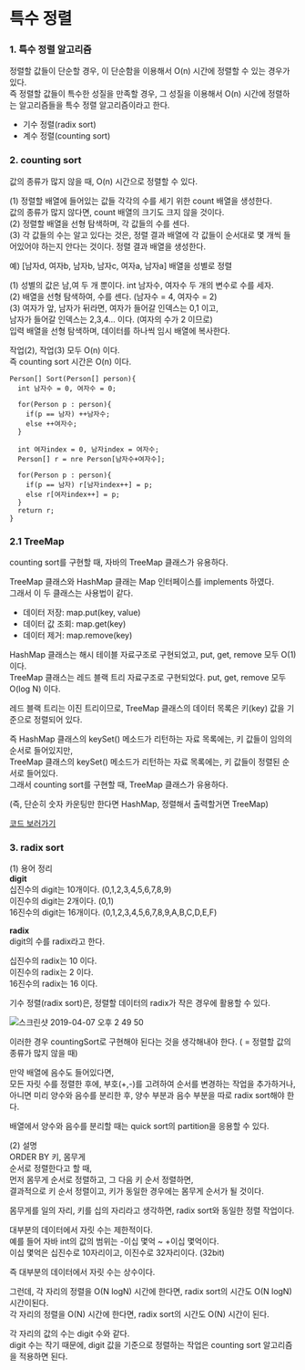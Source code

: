 # 특수 정렬   
### 1. 특수 정렬 알고리즘  
정렬할 값들이 단순할 경우, 이 단순함을 이용해서 O(n) 시간에 정렬할 수 있는 경우가 있다.  
즉 정렬할 값들이 특수한 성질을 만족할 경우, 그 성질을 이용해서 O(n) 시간에 정렬하는 알고리즘들을 특수 정렬 알고리즘이라고 한다.   
- 기수 정렬(radix sort)  
- 계수 정렬(counting sort)  

### 2. counting sort  
값의 종류가 많지 않을 때, O(n) 시간으로 정렬할 수 있다.    
  
(1) 정렬할 배열에 들어있는 값들 각각의 수를 세기 위한 count 배열을 생성한다.  
값의 종류가 많지 않다면, count 배열의 크기도 크지 않을 것이다.  
(2) 정렬할 배열을 선형 탐색하며, 각 값들의 수를 센다.  
(3) 각 값들의 수는 알고 있다는 것은, 정렬 결과 배열에 각 값들이 순서대로 몇 개씩 들어있어야 하는지 안다는 것이다. 정렬 결과 배열을 생성한다.   

예) [남자d, 여자b, 남자b, 남자c, 여자a, 남자a] 배열을 성별로 정렬    

(1) 성별의 값은 남,여 두 개 뿐이다. int 남자수, 여자수 두 개의 변수로 수를 세자.  
(2) 배열을 선형 탐색하여, 수를 센다. (남자수 = 4, 여자수 = 2)  
(3) 여자가 앞, 남자가 뒤라면, 여자가 들어갈 인덱스는 0,1 이고,   
남자가 들어갈 인덱스는 2,3,4... 이다. (여자의 수가 2 이므로)  
입력 배열을 선형 탐색하며, 데이터를 하나씩 임시 배열에 복사한다.  

작업(2), 작업(3) 모두 O(n) 이다.  
즉 counting sort 시간은 O(n) 이다.  

```
Person[] Sort(Person[] person){
  int 남자수 = 0, 여자수 = 0;
  
  for(Person p : person){
    if(p == 남자) ++남자수;
    else ++여자수;
  }
  
  int 여자index = 0, 남자index = 여자수;
  Person[] r = nre Person[남자수+여자수];
  
  for(Person p : person){
    if(p == 남자) r[남자index++] = p;
    else r[여자index++] = p;
  }
  return r;
}
```

### 2.1 TreeMap  
counting sort를 구현할 때, 자바의 TreeMap 클래스가 유용하다.  

TreeMap 클래스와 HashMap 클래는 Map 인터페이스를 implements 하였다.  
그래서 이 두 클래스는 사용법이 같다.  

- 데이터 저장: map.put(key, value)  
- 데이터 값 조회: map.get(key)  
- 데이터 제거: map.remove(key)  

HashMap 클래스는 해시 테이블 자료구조로 구현되었고, put, get, remove 모두 O(1) 이다.   
TreeMap 클래스는 레드 블랙 트리 자료구조로 구현되었다. put, get, remove 모두 O(log N) 이다.  

레드 블랙 트리는 이진 트리이므로, TreeMap 클래스의 데이터 목록은 키(key) 값을 기준으로 정렬되어 있다.   

즉 HashMap 클래스의 keySet() 메소드가 리턴하는 자료 목록에는, 키 값들이 임의의 순서로 들어있지만,  
TreeMap 클래스의 keySet() 메소드가 리턴하는 자료 목록에는, 키 값들이 정렬된 순서로 들어있다.  
그래서 counting sort를 구현할 때, TreeMap 클래스가 유용하다.  

(즉, 단순히 숫자 카운팅만 한다면 HashMap, 정렬해서 출력할거면 TreeMap)  

[코드 보러가기](https://github.com/hyerin6/algorithm/tree/master/algorithm2/src/sort/counting)
  

### 3. radix sort  
(1) 용어 정리  
**digit**    
십진수의 digit는 10개이다. (0,1,2,3,4,5,6,7,8,9)   
이진수의 digit는 2개이다. (0,1)  
16진수의 digit는 16개이다. (0,1,2,3,4,5,6,7,8,9,A,B,C,D,E,F)  

**radix**  
digit의 수를 radix라고 한다.   

십진수의 radix는 10 이다.  
이진수의 radix는 2 이다.  
16진수의 radix는 16 이다.    

기수 정렬(radix sort)은, 정렬할 데이터의 radix가 작은 경우에 활용할 수 있다.   

![스크린샷 2019-04-07 오후 2 49 50](https://user-images.githubusercontent.com/33855307/55679324-6f367980-5944-11e9-908f-072f38ea8018.png)

이러한 경우 countingSort로 구현해야 된다는 것을 생각해내야 한다. ( = 정렬할 값의 종류가 많지 않을 때)    

만약 배열에 음수도 들어있다면,    
모든 자릿 수를 정렬한 후에, 부호(+,-)를 고려하여 순서를 변경하는 작업을 추가하거나,  
아니면 미리 양수와 음수를 분리한 후, 양수 부분과 음수 부분을 따로 radix sort해야 한다.   

배열에서 양수와 음수를 분리할 때는 quick sort의 partition을 응용할 수 있다.  

(2) 설명    
ORDER BY 키, 몸무게  
순서로 정렬한다고 할 때,   
먼저 몸무게 순서로 정렬하고, 그 다음 키 순서 정렬하면,  
결과적으로 키 순서 정렬이고, 키가 동일한 경우에는 몸무게 순서가 될 것이다.   

몸무게를 일의 자리, 키를 십의 자리라고 생각하면, radix sort와 동일한 정렬 작업이다.  

대부분의 데이터에서 자릿 수는 제한적이다.  
예를 들어 자바 int의 값의 범위는 -이십 몇억 ~ +이십 몇억이다.  
이십 몇억은 십진수로 10자리이고, 이진수로 32자리이다. (32bit)  

즉 대부분의 데이터에서 자릿 수는 상수이다.   

그런데, 각 자리의 정렬을 O(N logN) 시간에 한다면, radix sort의 시간도 O(N logN) 시간이된다.  
각 자리의 정렬을 O(N) 시간에 한다면, radix sort의 시간도 O(N) 시간이 된다.  

각 자리의 값의 수는 digit 수와 같다.  
digit 수는 작기 때문에, digit 값을 기준으로 정렬하는 작업은 counting sort 알고리즘을 적용하면 된다.  


